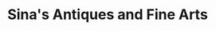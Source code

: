 ---
title: "Sina's Antiques and Fine Arts"
url: /los-gatos/sinas-antiques-and-fine-arts/
shop: Antiquitäten
---